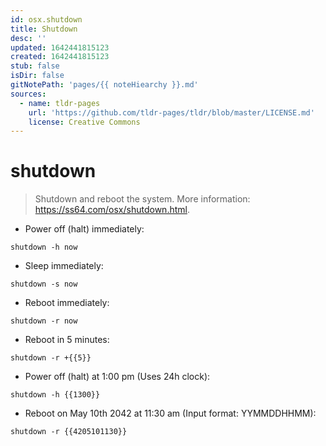 ```yaml
---
id: osx.shutdown
title: Shutdown
desc: ''
updated: 1642441815123
created: 1642441815123
stub: false
isDir: false
gitNotePath: 'pages/{{ noteHiearchy }}.md'
sources:
  - name: tldr-pages
    url: 'https://github.com/tldr-pages/tldr/blob/master/LICENSE.md'
    license: Creative Commons
---
```

# shutdown

> Shutdown and reboot the system.
> More information: <https://ss64.com/osx/shutdown.html>.

- Power off (halt) immediately:

`shutdown -h now`

- Sleep immediately:

`shutdown -s now`

- Reboot immediately:

`shutdown -r now`

- Reboot in 5 minutes:

`shutdown -r +{{5}}`

- Power off (halt) at 1:00 pm (Uses 24h clock):

`shutdown -h {{1300}}`

- Reboot on May 10th 2042 at 11:30 am (Input format: YYMMDDHHMM):

`shutdown -r {{4205101130}}`

